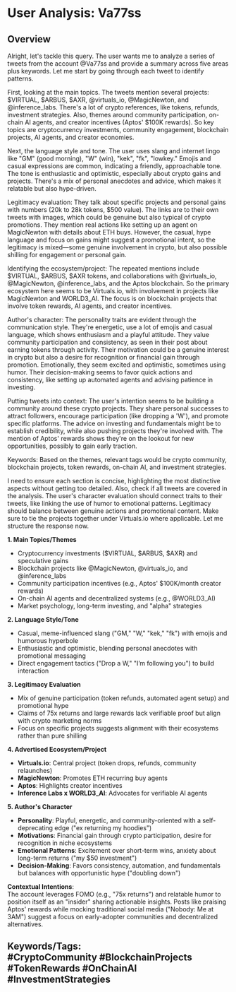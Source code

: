 # User Analysis: Va77ss

## Overview

<think>
Alright, let's tackle this query. The user wants me to analyze a series of tweets from the account @Va77ss and provide a summary across five areas plus keywords. Let me start by going through each tweet to identify patterns.

First, looking at the main topics. The tweets mention several projects: $VIRTUAL, $ARBUS, $AXR, @virtuals_io, @MagicNewton, and @inference_labs. There's a lot of crypto references, like tokens, refunds, investment strategies. Also, themes around community participation, on-chain AI agents, and creator incentives (Aptos' $100K rewards). So key topics are cryptocurrency investments, community engagement, blockchain projects, AI agents, and creator economies.

Next, the language style and tone. The user uses slang and internet lingo like "GM" (good morning), "W" (win), "kek", "fk", "lowkey." Emojis and casual expressions are common, indicating a friendly, approachable tone. The tone is enthusiastic and optimistic, especially about crypto gains and projects. There's a mix of personal anecdotes and advice, which makes it relatable but also hype-driven.

Legitimacy evaluation: They talk about specific projects and personal gains with numbers (20k to 28k tokens, $500 value). The links are to their own tweets with images, which could be genuine but also typical of crypto promotions. They mention real actions like setting up an agent on MagicNewton with details about ETH buys. However, the casual, hype language and focus on gains might suggest a promotional intent, so the legitimacy is mixed—some genuine involvement in crypto, but also possible shilling for engagement or personal gain.

Identifying the ecosystem/project: The repeated mentions include $VIRTUAL, $ARBUS, $AXR tokens, and collaborations with @virtuals_io, @MagicNewton, @inference_labs, and the Aptos blockchain. So the primary ecosystem here seems to be Virtuals.io, with involvement in projects like MagicNewton and WORLD3_AI. The focus is on blockchain projects that involve token rewards, AI agents, and creator incentives.

Author's character: The personality traits are evident through the communication style. They're energetic, use a lot of emojis and casual language, which shows enthusiasm and a playful attitude. They value community participation and consistency, as seen in their post about earning tokens through activity. Their motivation could be a genuine interest in crypto but also a desire for recognition or financial gain through promotion. Emotionally, they seem excited and optimistic, sometimes using humor. Their decision-making seems to favor quick actions and consistency, like setting up automated agents and advising patience in investing.

Putting tweets into context: The user's intention seems to be building a community around these crypto projects. They share personal successes to attract followers, encourage participation (like dropping a 'W'), and promote specific platforms. The advice on investing and fundamentals might be to establish credibility, while also pushing projects they're involved with. The mention of Aptos' rewards shows they're on the lookout for new opportunities, possibly to gain early traction.

Keywords: Based on the themes, relevant tags would be crypto community, blockchain projects, token rewards, on-chain AI, and investment strategies.

I need to ensure each section is concise, highlighting the most distinctive aspects without getting too detailed. Also, check if all tweets are covered in the analysis. The user's character evaluation should connect traits to their tweets, like linking the use of humor to emotional patterns. Legitimacy should balance between genuine actions and promotional content. Make sure to tie the projects together under Virtuals.io where applicable. Let me structure the response now.
</think>

**1. Main Topics/Themes**  
- Cryptocurrency investments ($VIRTUAL, $ARBUS, $AXR) and speculative gains  
- Blockchain projects like @MagicNewton, @virtuals_io, and @inference_labs  
- Community participation incentives (e.g., Aptos' $100K/month creator rewards)  
- On-chain AI agents and decentralized systems (e.g., @WORLD3_AI)  
- Market psychology, long-term investing, and "alpha" strategies  

**2. Language Style/Tone**  
- Casual, meme-influenced slang ("GM," "W," "kek," "fk") with emojis and humorous hyperbole  
- Enthusiastic and optimistic, blending personal anecdotes with promotional messaging  
- Direct engagement tactics ("Drop a W," "I’m following you") to build interaction  

**3. Legitimacy Evaluation**  
- Mix of genuine participation (token refunds, automated agent setup) and promotional hype  
- Claims of 75x returns and large rewards lack verifiable proof but align with crypto marketing norms  
- Focus on specific projects suggests alignment with their ecosystems rather than pure shilling  

**4. Advertised Ecosystem/Project**  
- **Virtuals.io**: Central project (token drops, refunds, community relaunches)  
- **MagicNewton**: Promotes ETH recurring buy agents  
- **Aptos**: Highlights creator incentives  
- **Inference Labs x WORLD3_AI**: Advocates for verifiable AI agents  

**5. Author's Character**  
- **Personality**: Playful, energetic, and community-oriented with a self-deprecating edge ("ex returning my hoodies")  
- **Motivations**: Financial gain through crypto participation, desire for recognition in niche ecosystems  
- **Emotional Patterns**: Excitement over short-term wins, anxiety about long-term returns ("my $50 investment")  
- **Decision-Making**: Favors consistency, automation, and fundamentals but balances with opportunistic hype ("doubling down")  

**Contextual Intentions**:  
The account leverages FOMO (e.g., "75x returns") and relatable humor to position itself as an "insider" sharing actionable insights. Posts like praising Aptos' rewards while mocking traditional social media ("Nobody: Me at 3AM") suggest a focus on early-adopter communities and decentralized alternatives.  

**Keywords/Tags**:  
#CryptoCommunity #BlockchainProjects #TokenRewards #OnChainAI #InvestmentStrategies
---
